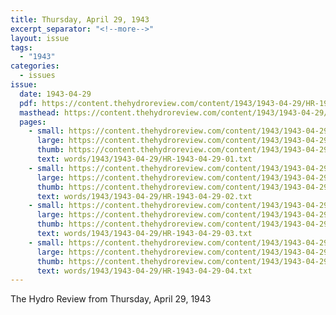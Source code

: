 ```yaml
---
title: Thursday, April 29, 1943
excerpt_separator: "<!--more-->"
layout: issue
tags:
  - "1943"
categories:
  - issues
issue:
  date: 1943-04-29
  pdf: https://content.thehydroreview.com/content/1943/1943-04-29/HR-1943-04-29.pdf
  masthead: https://content.thehydroreview.com/content/1943/1943-04-29/masthead/HR-1943-04-29.jpg
  pages:
    - small: https://content.thehydroreview.com/content/1943/1943-04-29/small/HR-1943-04-29-01.jpg
      large: https://content.thehydroreview.com/content/1943/1943-04-29/large/HR-1943-04-29-01.jpg
      thumb: https://content.thehydroreview.com/content/1943/1943-04-29/thumbnails/HR-1943-04-29-01.jpg
      text: words/1943/1943-04-29/HR-1943-04-29-01.txt
    - small: https://content.thehydroreview.com/content/1943/1943-04-29/small/HR-1943-04-29-02.jpg
      large: https://content.thehydroreview.com/content/1943/1943-04-29/large/HR-1943-04-29-02.jpg
      thumb: https://content.thehydroreview.com/content/1943/1943-04-29/thumbnails/HR-1943-04-29-02.jpg
      text: words/1943/1943-04-29/HR-1943-04-29-02.txt
    - small: https://content.thehydroreview.com/content/1943/1943-04-29/small/HR-1943-04-29-03.jpg
      large: https://content.thehydroreview.com/content/1943/1943-04-29/large/HR-1943-04-29-03.jpg
      thumb: https://content.thehydroreview.com/content/1943/1943-04-29/thumbnails/HR-1943-04-29-03.jpg
      text: words/1943/1943-04-29/HR-1943-04-29-03.txt
    - small: https://content.thehydroreview.com/content/1943/1943-04-29/small/HR-1943-04-29-04.jpg
      large: https://content.thehydroreview.com/content/1943/1943-04-29/large/HR-1943-04-29-04.jpg
      thumb: https://content.thehydroreview.com/content/1943/1943-04-29/thumbnails/HR-1943-04-29-04.jpg
      text: words/1943/1943-04-29/HR-1943-04-29-04.txt
---
```


The Hydro Review from Thursday, April 29, 1943

<!--more-->

